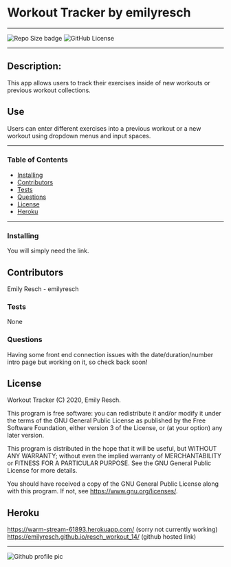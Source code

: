 # __Workout Tracker__ by emilyresch
_________________________

![Repo Size badge](https://img.shields.io/github/repo-size/emilyresch/resch_workout_14)
![GitHub License](https://img.shields.io/github/license/emilyresch/resch_workout_14)

_________________________

## Description:
This app allows users to track their exercises inside of new workouts or previous workout collections.

## Use
Users can enter different exercises into a previous workout or a new workout using dropdown menus and input spaces.
_________________________

### Table of Contents
- [Installing](#installing)
- [Contributors](#contributors)
- [Tests](#tests)
- [Questions](#questions)
- [License](#license)
- [Heroku](#heroku)

_________________________

### Installing
You will simply need the link.

## Contributors
Emily Resch - emilyresch

### Tests
None

### Questions
Having some front end connection issues with the date/duration/number intro page but working on it, so check back soon!

## License
Workout Tracker (C) 2020, Emily Resch.

This program is free software: you can redistribute it and/or modify
it under the terms of the GNU General Public License as published by
the Free Software Foundation, either version 3 of the License, or
(at your option) any later version.

This program is distributed in the hope that it will be useful,
but WITHOUT ANY WARRANTY; without even the implied warranty of
MERCHANTABILITY or FITNESS FOR A PARTICULAR PURPOSE.  See the
GNU General Public License for more details.

You should have received a copy of the GNU General Public License
along with this program.  If not, see <https://www.gnu.org/licenses/>.

## Heroku
<https://warm-stream-61893.herokuapp.com/> (sorry not currently working)
<https://emilyresch.github.io/resch_workout_14/> (github hosted link)


_____________________

![Github profile pic](https://avatars2.githubusercontent.com/emilyresch)

